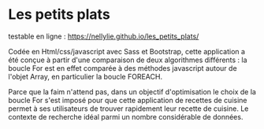 
# Les petits plats
testable en ligne : https://nellylie.github.io/les_petits_plats/

Codée en Html/css/javascript avec Sass et Bootstrap,
cette application a été conçue à partir d'une comparaison de deux algorithmes différents : la boucle For est en effet comparée à des méthodes javascript autour de l'objet Array, en particulier la boucle FOREACH. 

Parce que la faim n'attend pas, dans un objectif d'optimisation le choix de la boucle For s'est imposé pour que cette application de recettes de cuisine permet à ses utilisateurs de trouver rapidement leur recette de cuisine. Le contexte de recherche idéal parmi un nombre considérable de données.
